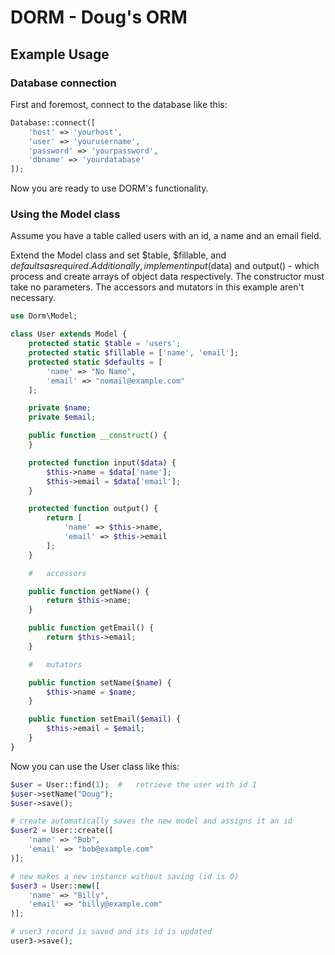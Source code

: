 # DORM - Doug's ORM

## Example Usage

### Database connection

First and foremost, connect to the database like this:

```php
Database::connect([
	'host' => 'yourhost',
	'user' => 'yourusername',
	'password' => 'yourpassword',
	'dbname' => 'yourdatabase'
]);
```

Now you are ready to use DORM's functionality.

### Using the Model class

Assume you have a table called users with an id, a name and an email field.

Extend the Model class and set $table, $fillable, and $defaults as required. Additionally, implement input($data) and output() - which process and create arrays of object data respectively. The constructor must take no parameters. The accessors and mutators in this example aren't necessary.

```php
use Dorm\Model;

class User extends Model {
	protected static $table = 'users';
	protected static $fillable = ['name', 'email'];
	protected static $defaults = [
		'name' => "No Name",
		'email' => "nomail@example.com"
	];

	private $name;
	private $email;

	public function __construct() {
	}

	protected function input($data) {
		$this->name = $data['name'];
		$this->email = $data['email'];
	}

	protected function output() {
		return [
			'name' => $this->name,
			'email' => $this->email
		];
	}

	#	accessors 

	public function getName() {
		return $this->name;
	}

	public function getEmail() {
		return $this->email;
	}

	#	mutators

	public function setName($name) {
		$this->name = $name;
	}

	public function setEmail($email) {
		$this->email = $email;
	}
}
```

Now you can use the User class like this:

```php
$user = User::find(1);	#	retrieve the user with id 1
$user->setName("Doug");
$user->save();

# create automatically saves the new model and assigns it an id
$user2 = User::create([
	'name' => "Bob",
	'email' => "bob@example.com"
)];

# new makes a new instance without saving (id is 0)
$user3 = User::new([
	'name' => "Billy",
	'email' => "billy@example.com"
)];

# user3 record is saved and its id is updated
user3->save();

```
